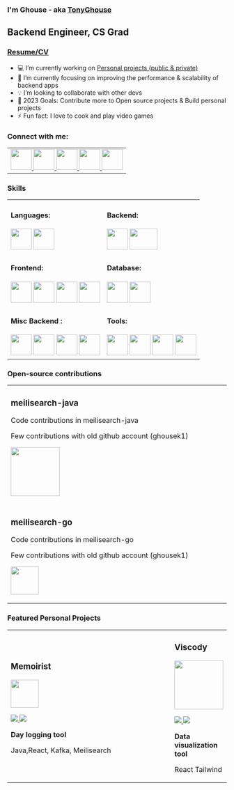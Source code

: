 ###  I'm Ghouse - aka [TonyGhouse][website]

## Backend Engineer, CS Grad
### [Resume/CV][resume]

- :computer: I’m currently working on [Personal projects (public & private)][gitprojects]
- :blue_book: I’m currently focusing on improving the performance & scalability of backend apps
- :bulb: I’m looking to collaborate with other devs
- :dart: 2023 Goals: Contribute more to Open source projects & Build personal projects
- ⚡ Fun fact: I love to cook and play video games

### Connect with me:
<div align="left">
<table>
<tr>
<td >

<a href="https://tonyghouse.com" target="_blank">
 <img id="website" src="https://i.imgur.com/tkHdNZ5.png" style=" height:3rem; width:3rem;">
</a>
<a href="mailto:tonyghouseofficial@gmail.com" target="_blank">
 <img id="mail" src="https://imgur.com/nqb4Dei.png" style=" height:3rem; width:3rem;">
</a>
<a href="https://linkedin.com/in/tonyghouse" target="_blank">
 <img id="linkedin" src="https://imgur.com/vWtkuDt.png" style=" height:3rem; width:3rem;">
</a>
<a href="https://twitter.com/tonyghouse" target="_blank">
 <img id="twitter" src="https://imgur.com/JrUPgDO.png" style=" height:3rem; width:3rem;">
</a>
<a href="https://dev.to/tonyghouse" target="_blank">
 <img id="devto" src="https://imgur.com/74HbRWy.png" style=" height:3rem; width:3rem;">
</a>
</td>
</tr>                                                                
</table> 

### Skills
<div align="left">
<table>
<tr>
<td width="50%">
<h4 align="left" style="padding-top: 0rem;" style="padding-top: 0rem;">Languages: </h4>
<div class="languages" align="left">
 <img id="java" src="https://i.imgur.com/Jo53EBW.png" style=" height:3rem; width:3rem;" />
 <img id="javascript" src="https://i.imgur.com/5hNz5aK.png" style=" height:3rem; width:3rem;" />
</div>
</td>
<td width="50%">
<h4 align="left" style="padding-top: 0rem;">Backend: </h4>
<div class="backend" align="left">
<img id="spring" src="https://i.imgur.com/qklW6S0.png" style=" height:3rem; width:3rem;" />
<img id="nodejs" src="https://i.imgur.com/7VcBM30.png" style=" height:3rem; width:4rem;" />
</div>
</td>
</tr> 
<tr>
<td width="50%">
<h4 align="left" style="padding-top: 0rem;">Frontend: </h4>
<div class="frontend" align="left">
 <img id="html" src="https://i.imgur.com/o9xnRon.png" style=" height:3rem; width:3rem;" />
 <img id="css" src="https://i.imgur.com/rMcoxVs.png" style=" height:3rem; width:3rem;" />
 <img id="javascript-lang" src="https://i.imgur.com/5hNz5aK.png" style=" height:3rem; width:3rem;" />
 <img id="reactjs" src="https://i.imgur.com/z11NJXf.png" style=" height:3rem; width:3rem;" />
</div>
</td>
<td width="50%">
<h4 align="left" style="padding-top: 0rem;">Database:</h4>
<div class="database" align="left">
 <img id="postgres" src="https://i.imgur.com/hdiAjCO.png" style=" height:3rem; width:3rem;" />
 <img id="mongodb" src="https://i.imgur.com/PKizqpB.png" style=" height:3rem; width:3rem;" />
</div>
</td>
</tr>  
<tr>
<td width="50%">
<h4 align="left" style="padding-top: 0rem;">Misc Backend : </h4>
<div class="misc-backend" align="left">
 <img id="redis" src="https://i.imgur.com/Ioc4n7r.png" style=" height:3rem; width:3rem;" />
 <img id="kafka" src="https://i.imgur.com/izo7hST.png" style=" height:3rem; width:3rem;" />
 <img id="graphql" src="https://i.imgur.com/Ww90JlQ.png" style=" height:3rem; width:3rem;" />
  <img id="meilisearch" src="https://i.imgur.com/MipR564.png" style=" height:3rem; width:3rem;" />
</div>
</td>
<td width="50%">
<h4 align="left" style="padding-top: 0rem;">Tools:</h4>
<div class="misc-tools" align="left">
 <img  id="terminal" src="https://i.imgur.com/MsSU2TW.png" style=" height:3rem; width:3rem;" />
 <img id="git" src="https://i.imgur.com/sSMirOH.png" style=" height:3rem; width:3rem;" />
 <img id="docker" src="https://i.imgur.com/lZmTmY3.png" style=" height:3rem; width:3rem;" />
 <img id="kubernetes" src="https://i.imgur.com/lh4tOgd.png" style=" height:3rem; width:3rem;" />
</div>
</td>
</tr>                                                               
</table> 

### Open-source contributions
<div align="left">
<table>
<tr>
<td width="80%">
<h3 align="left">meilisearch-java</h3>
<div align="left">
<p> Code contributions in meilisearch-java </p>
<p> Few contributions with old github account (ghousek1) </p>
<a href="https://github.com/meilisearch/meilisearch-java" target="_blank">
<img src="https://i.imgur.com/MipR564.png" style="width: 7rem;"></a>
<p>
</p>
</div>
</td>
</tr>     

<tr>
<td width="80%">
<h3 align="left">meilisearch-go</h3>
<div align="left">
<p> Code contributions in meilisearch-go </p>
<p> Few contributions with old github account (ghousek1) </p>
<a href="https://github.com/meilisearch/meilisearch-go" target="_blank">
<img src="https://i.imgur.com/MipR564.png" style="height: 4rem; width: 4rem;"></a>
<p>
</p>
</div>
</td>
</tr>  
</table> 

### Featured Personal Projects
<div align="left">
<table>
<tr>
<td width="80%">
<h3 align="left">Memoirist</h3>
<div align="left">
<a href="https://github.com/tonyghouse/memoirist" target="_blank">
<img src="https://i.imgur.com/HORIxZj.png" style="height: 4rem; width: 4rem;" ></a>
<p>
<a href="https://github.com/tonyghouse/memoirist" target="_blank">
<img src="https://img.shields.io/badge/CODE-ff9?style=for-the-badge&logo=github&logoColor=black">
</a>
<a href="https://github.com/tonyghouse/memoirist" target="_blank">
<img src="https://img.shields.io/badge/-website-green?style=for-the-badge&color=d1ed58">
</a>
</p>
<p><strong> Day logging tool</strong></p>
<p>Java,React, Kafka, Meilisearch</p>
</div>
</td>


<td width="80%">                                                                                     
<h3 align="left">Viscody</h3>
<div align="left">
<a href="https://github.com/tonyghouse/viscody" target="_blank"><img src="https://i.imgur.com/HORIxZj.png" style="width: 7rem;"></a>
<p>
<a href="https://github.com/tonyghouse/viscody" target="_blank">
<img src="https://img.shields.io/badge/CODE-ff9?style=for-the-badge&logo=github&logoColor=black"">
</a>
<a href="https://github.com/tonyghouse/viscody" target="_blank">
<img src="https://img.shields.io/badge/-website-green?style=for-the-badge&color=d1ed58">
</a>
</p>
<p><strong>Data visualization tool</strong> </p>
<p>React Tailwind</p>
</div>
</td>
</tr>                                                                
</table>

[email]: mailto:tonyghouseofficial@gmail.com
[website]: https://tonyghouse.com
[linkedin]: https://linkedin.com/in/tonyghouse
[twitter]: https://twitter.com/tonyghouse
[reddit]: https://reddit.com/u/tonyghouse
[devto]: https://dev.to/tonyghouse
[github]: https://github.com/tonyghouse?tab=repositories
[gitprojects]: https://github.com/tonyghouse?tab=repositories
[meilisearch]: https://github.com/meilisearch/meilisearch-java
[resume]: ./assets/files/Ghouse_Resume.pdf
                                                                              
</div>                                                                                    
